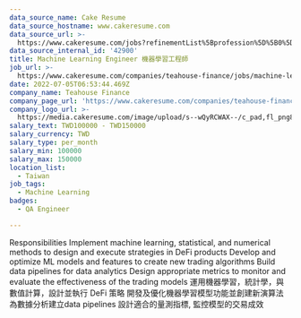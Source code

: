 ```yaml
---
data_source_name: Cake Resume
data_source_hostname: www.cakeresume.com
data_source_url: >-
  https://www.cakeresume.com/jobs?refinementList%5Bprofession%5D%5B0%5D=engineering_qa-engineer&refinementList%5Bsalary_type%5D=per_month&refinementList%5Bsalary_currency%5D=TWD&range%5Bsalary_range%5D%5Bmax%5D=600000
data_source_internal_id: '42900'
title: Machine Learning Engineer 機器學習工程師
job_url: >-
  https://www.cakeresume.com/companies/teahouse-finance/jobs/machine-learning-engineer-dd7d90
date: 2022-07-05T06:53:44.469Z
company_name: Teahouse Finance
company_page_url: 'https://www.cakeresume.com/companies/teahouse-finance'
company_logo_url: >-
  https://media.cakeresume.com/image/upload/s--wQyRCWAX--/c_pad,fl_png8,h_200,w_200/v1639039615/ygbbgridez1kd3fukokl.png
salary_text: TWD100000 - TWD150000
salary_currency: TWD
salary_type: per_month
salary_min: 100000
salary_max: 150000
location_list:
  - Taiwan
job_tags:
  - Machine Learning
badges:
  - QA Engineer

---
```


Responsibilities Implement machine learning, statistical, and numerical methods to design and execute strategies in DeFi products Develop and optimize ML models and features to create new trading algorithms Build data pipelines for data analytics Design appropriate metrics to monitor and evaluate the effectiveness of the trading models 運用機器學習，統計學，與數值計算，設計並執行 DeFi 策略 開發及優化機器學習模型功能並創建新演算法 為數據分析建立data pipelines 設計適合的量測指標, 監控模型的交易成效